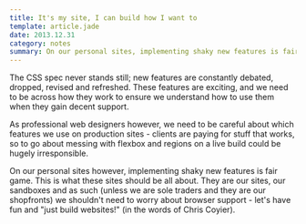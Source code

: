 ```yaml
---
title: It's my site, I can build how I want to
template: article.jade
date: 2013.12.31
category: notes
summary: On our personal sites, implementing shaky new features is fair game. This is what such sites are all about.
---
```


The CSS spec never stands still; new features are constantly debated, dropped, revised and refreshed. These features are exciting, and we need to be across how they work to ensure we understand how to use them when they gain decent support.

As professional web designers however, we need to be careful about which features we use on production sites - clients are paying for stuff that works, so to go about messing with flexbox and regions on a live build could be hugely irresponsible.

On our personal sites however, implementing shaky new features is fair game. This is what these sites should be all about. They are our sites, our sandboxes and as such (unless we are sole traders and they are our shopfronts) we shouldn't need to worry about browser support - let's have fun and "just build websites!" (in the words of Chris Coyier).
